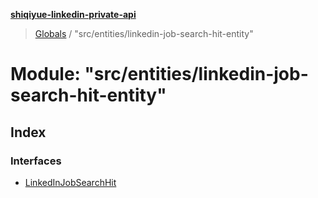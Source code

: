 **[shiqiyue-linkedin-private-api](../README.md)**

> [Globals](../globals.md) / "src/entities/linkedin-job-search-hit-entity"

# Module: "src/entities/linkedin-job-search-hit-entity"

## Index

### Interfaces

* [LinkedInJobSearchHit](../interfaces/_src_entities_linkedin_job_search_hit_entity_.linkedinjobsearchhit.md)
